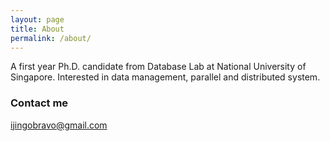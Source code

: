 ```yaml
---
layout: page
title: About
permalink: /about/
---
```


A first year Ph.D. candidate from Database Lab at National University of Singapore. Interested in data management, parallel and distributed system.


### Contact me

[ijingobravo@gmail.com](mailto:ijingobravo@gmail.com)

